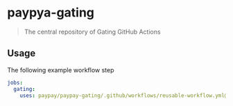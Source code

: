 # paypya-gating
> The central repository of Gating GitHub Actions

## Usage
The following example workflow step
```yaml
jobs:
  gating:
    uses: paypay/paypay-gating/.github/workflows/reusable-workflow.yml@releases/v1
```